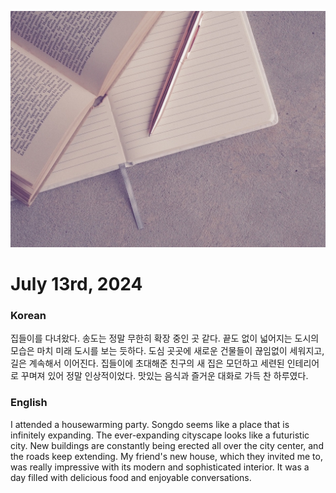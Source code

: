 ![diary](img/blog/diary.jpeg)
# July 13rd, 2024

### Korean
집들이를 다녀왔다. 송도는 정말 무한히 확장 중인 곳 같다. 끝도 없이 넓어지는 도시의 모습은 마치 미래 도시를 보는 듯하다. 도심 곳곳에 새로운 건물들이 끊임없이 세워지고, 길은 계속해서 이어진다. 집들이에 초대해준 친구의 새 집은 모던하고 세련된 인테리어로 꾸며져 있어 정말 인상적이었다. 맛있는 음식과 즐거운 대화로 가득 찬 하루였다. 

### English
I attended a housewarming party. Songdo seems like a place that is infinitely expanding. The ever-expanding cityscape looks like a futuristic city. New buildings are constantly being erected all over the city center, and the roads keep extending. My friend's new house, which they invited me to, was really impressive with its modern and sophisticated interior. It was a day filled with delicious food and enjoyable conversations.








